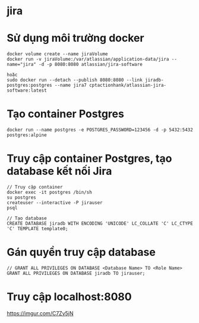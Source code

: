 # jira
# Sử dụng môi trường docker
```
docker volume create --name jiraVolume
docker run -v jiraVolume:/var/atlassian/application-data/jira --name="jira" -d -p 8080:8080 atlassian/jira-software

hoặc
sudo docker run --detach --publish 8080:8080 --link jiradb-postgres:postgres --name jira7 cptactionhank/atlassian-jira-software:latest
```

# Tạo container Postgres

```
docker run --name postgres -e POSTGRES_PASSWORD=123456 -d -p 5432:5432 postgres:alpine
```

# Truy cập container Postgres, tạo database kết nối Jira
```
// Truy cập container
docker exec -it postgres /bin/sh
su postgres
createuser --interactive -P jirauser
psql
```

```
// Tạo database
CREATE DATABASE jiradb WITH ENCODING 'UNICODE' LC_COLLATE 'C' LC_CTYPE 'C' TEMPLATE template0;
```

# Gán quyền truy cập database
```
// GRANT ALL PRIVILEGES ON DATABASE <Database Name> TO <Role Name>
GRANT ALL PRIVILEGES ON DATABASE jiradb TO jirauser;
```

# Truy cập localhost:8080
https://imgur.com/C7Zv5jN
